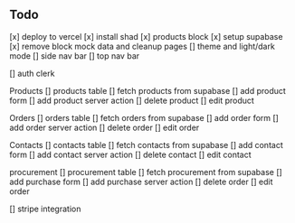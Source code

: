 ## Todo

[x] deploy to vercel
[x] install shad
[x] products block
[x] setup supabase
[x] remove block mock data and cleanup pages
[] theme and light/dark mode
[] side nav bar
[] top nav bar

[] auth clerk

Products
[] products table
[] fetch products from supabase
[] add product form
[] add product server action
[] delete product
[] edit product

Orders
[] orders table
[] fetch orders from supabase
[] add order form
[] add order server action
[] delete order
[] edit order

Contacts
[] contacts table
[] fetch contacts from supabase
[] add contact form
[] add contact server action
[] delete contact
[] edit contact

procurement
[] procurement table
[] fetch procurement from supabase
[] add purchase form
[] add purchase server action
[] delete order
[] edit order

[] stripe integration
